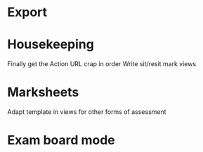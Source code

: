 # Export

# Housekeeping

Finally get the Action URL crap in order
Write sit/resit mark views

# Marksheets

Adapt template in views for other forms of assessment

# Exam board mode


